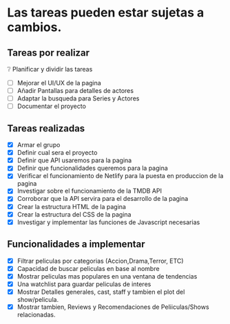 # Las tareas pueden estar sujetas a cambios.

## Tareas por realizar
❔ Planificar y dividir las tareas 

- [ ] Mejorar el UI/UX de la pagina
- [ ] Añadir Pantallas para detalles de actores 
- [ ] Adaptar la busqueda para Series y Actores
- [ ] Documentar el proyecto

## Tareas realizadas
- [x] Armar el grupo
- [x] Definir cual sera el proyecto 
- [x] Definir que API usaremos para la pagina 
- [x] Definir que funcionalidades queremos para la pagina 
- [x] Verificar el funcionamiento de Netlify para la puesta en produccion de la pagina
- [x] Investigar sobre el funcionamiento de la TMDB API
- [x] Corroborar que la API servira para el desarrollo de la pagina 
- [x] Crear la estructura HTML de la pagina
- [x] Crear la estructura del CSS de la pagina
- [x] Investigar y implementar las funciones de Javascript necesarias 

## Funcionalidades a implementar 

- [x] Filtrar peliculas por categorias (Accion,Drama,Terror, ETC)
- [x] Capacidad de buscar peliculas en base al nombre
- [x] Mostrar peliculas mas populares en una ventana de tendencias
- [x] Una watchlist para guardar peliculas de interes 
- [x] Mostrar Detalles generales, cast, staff y tambien el plot del show/pelicula.
- [x] Mostrar tambien, Reviews y Recomendaciones de Peliiculas/Shows relacionadas.
